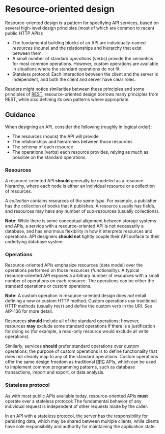 # Resource-oriented design

Resource-oriented design is a pattern for specifying API services, based on
several high-level design principles (most of which are common to recent public
HTTP APIs):

- The fundamental building blocks of an API are individually-named _resources_
  (nouns) and the relationships and hierarchy that exist between them.
- A small number of standard _operations_ (verbs) provide the semantics for
  most common operations. However, custom operations are available in
  situations where the standard operations do not fit.
- Stateless protocol: Each interaction between the client and the server is
  independent, and both the client and server have clear roles.

Readers might notice similarities between these principles and some principles
of [REST][]; resource-oriented design borrows many principles from REST, while
also defining its own patterns where appropriate.

## Guidance

When designing an API, consider the following (roughly in logical order):

- The resources (nouns) the API will provide
- The relationships and hierarchies between those resources
- The schema of each resource
- The operations (verbs) each resource provides, relying as much as possible on
  the standard operations.

### Resources

A resource-oriented API **should** generally be modeled as a resource
hierarchy, where each node is either an individual resource or a collection of
resources.

A _collection_ contains resources of _the same type_. For example, a publisher
has the collection of books that it publishes. A resource usually has fields,
and resources may have any number of sub-resources (usually collections).

**Note:** While there is some conceptual alignment between storage systems and
APIs, a service with a resource-oriented API is not necessarily a database, and
has enormous flexibility in how it interprets resources and operations. API
designers **should not** tightly couple their API surface to their underlying
database system.

### Operations

Resource-oriented APIs emphasize resources (data model) over the operations
performed on those resources (functionality). A typical resource-oriented API
exposes a arbitrary number of resources with a small number of operations on
each resource. The operations can be either the standard operations or custom
operations.

**Note:** A custom operation in resource-oriented design does _not_ entail
defining a new or custom HTTP method. Custom operations use traditional HTTP
methods (usually `POST`) and define the custom verb in the URI. See AIP-136 for
more detail.

Resources **should** include all of the standard operations; however, resources
**may** exclude some standard operations if there is a justification for doing
so (for example, a read-only resource would exclude all write operations).

Similarly, services **should** prefer standard operations over custom
operations; the purpose of custom operations is to define functionality that
does not cleanly map to any of the standard operations. Custom operations offer
the same design freedom as traditional [RPC][] APIs, which can be used to
implement common programming patterns, such as database transactions, import
and export, or data analysis.

### Stateless protocol

As with most public APIs available today, resource-oriented APIs **must**
operate over a stateless protocol: The fundamental behavior of any individual
request is independent of other requests made by the caller.

In an API with a stateless protocol, the server has the responsibility for
persisting data, which may be shared between multiple clients, while clients
have sole responsibility and authority for maintaining the application state.

[rest]: https://en.wikipedia.org/wiki/Representational_state_transfer
[rpc]: https://en.wikipedia.org/wiki/Remote_procedure_call
